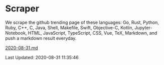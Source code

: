 # Scraper

We scrape the github trending page of these languages: Go, Rust, Python, Ruby, C++, C, Java, Shell, Makefile, Swift, Objective-C, Kotlin, Jupyter-Notebook, HTML, JavaScript, TypeScript, CSS, Vue, TeX, Markdown, and push a markdown result everyday.

[2020-08-31.md](https://github.com/yangwenmai/github-trending-backup/blob/master/2020-08-31.md)

Last Updated: 2020-08-31 11:35:46
